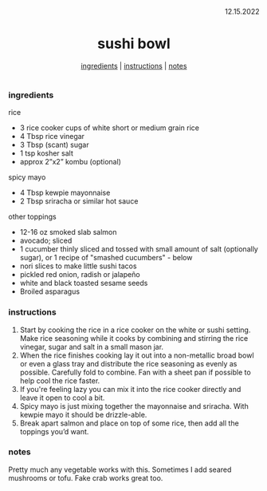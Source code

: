 <p align="right">12.15.2022</p>

<h1 align="center">sushi bowl</h1>

<div align="center">
  <a href="#ingredients">ingredients</a> | 
  <a href="#instructions">instructions</a> | 
  <a href="#notes">notes</a>
</div>
<br>

### ingredients
rice 
- 3 rice cooker cups of white short or medium grain rice 
- 4 Tbsp rice vinegar 
- 3 Tbsp (scant) sugar 
- 1 tsp kosher salt 
- approx 2”x2” kombu (optional)

spicy mayo
- 4 Tbsp kewpie mayonnaise 
- 2 Tbsp sriracha or similar hot sauce

other toppings
- 12-16 oz smoked slab salmon 
- avocado; sliced
- 1 cucumber thinly sliced and tossed with small amount of salt (optionally sugar), or 1 recipe of "smashed cucumbers" - below
- nori slices to make little sushi tacos
- pickled red onion, radish or jalapeño
- white and black toasted sesame seeds 
- Broiled asparagus

### instructions
1. Start by cooking the rice in a rice cooker on the white or sushi setting. Make rice seasoning while it cooks by combining and stirring the rice vinegar, sugar and salt in a small mason jar. 
1. When the rice finishes cooking lay it out into a non-metallic broad bowl or even a glass tray and distribute the rice seasoning as evenly as possible. Carefully fold to combine. Fan with a sheet pan if possible to help cool the rice faster. 
1. If you're feeling lazy you can mix it into the rice cooker directly and leave it open to cool a bit.
1. Spicy mayo is just mixing together the mayonnaise and sriracha. With kewpie mayo it should be drizzle-able.
1. Break apart salmon and place on top of some rice, then add all the toppings you’d want.

### notes
Pretty much any vegetable works with this.  Sometimes I add seared mushrooms or tofu.  Fake crab works great too.
